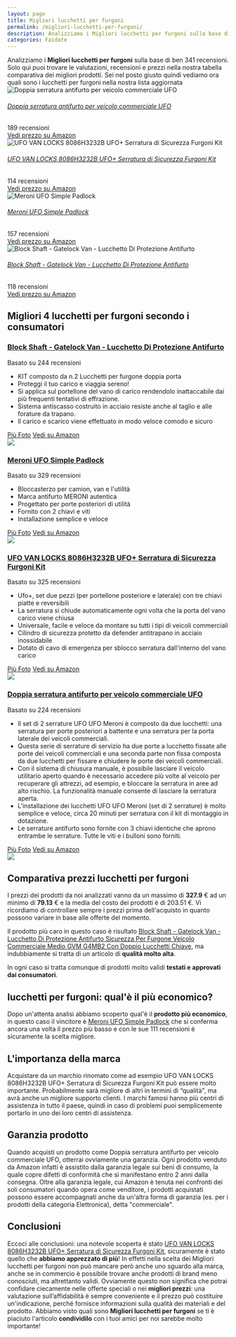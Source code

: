 ```yaml
---
layout: page
title: Migliori lucchetti per furgoni
permalink: /migliori-lucchetti-per-furgoni/
description: Analizziamo i Migliori lucchetti per furgoni sulla base di ben 341 recensioni. Se cerchi lucchetti per furgoni sei nel posto giusto quindi vediamo ora quali sono nella nostra lista aggiornata. Trova i tuoi prodotti preferiti grazie alle nostre ricerche di mercato.
categories: Faidate
---
```

<div class="init">Analizziamo i <b>Migliori lucchetti per furgoni</b> sulla base di ben 341 recensioni. Solo qui puoi trovare le valutazioni, recensioni e prezzi nella nostra tabella comparativa dei migliori prodotti. 
        Sei nel posto giusto quindi vediamo ora quali sono i lucchetti per furgoni nella nostra lista aggiornata</div> <div class="container mt-50 mb-50"> <div class="row d-flex justify-content-center "> <div class="col-md-10"> <div class="card card-body mt-3"> <div class="media align-items-center align-items-lg-start text-center text-lg-left flex-column flex-lg-row"> <div class="mr-2 mb-3 mb-lg-0"> <img class="card-image" src="https://m.media-amazon.com/images/I/411+XcDJD6L._AC_UL320_.jpg" alt="Doppia serratura antifurto per veicolo commerciale UFO"> </div> <div class="media-body"> <h6 class="media-title font-weight-semibold"> <a href="https://amzn.to/3GikwFX" data-abc="true">Doppia serratura antifurto per veicolo commerciale UFO</a> </h6> <p class="mb-3"> </p> </div> <div class="mt-3 mt-lg-0 ml-lg-3 text-center review-block"> <div> <i class="fa fa-star"></i> <i class="fa fa-star"></i> <i class="fa fa-star"></i> <i class="fa fa-star"></i> </div> <div class="text-muted">189 recensioni</div> <a href="https://amzn.to/3GikwFX" target='_blank' rel='noopener nofollow' class="btn btn-primary">Vedi prezzo su Amazon</a> </div> </div> </div> <div class="card card-body mt-3"> <div class="media align-items-center align-items-lg-start text-center text-lg-left flex-column flex-lg-row"> <div class="mr-2 mb-3 mb-lg-0"> <img class="card-image" src="https://m.media-amazon.com/images/I/31W-NTzTZDL._AC_UL320_.jpg" alt="UFO VAN LOCKS 8086H3232B UFO+ Serratura di Sicurezza Furgoni Kit"> </div> <div class="media-body"> <h6 class="media-title font-weight-semibold"> <a href="https://amzn.to/3MRPVS6" data-abc="true">UFO VAN LOCKS 8086H3232B UFO+ Serratura di Sicurezza Furgoni Kit</a> </h6> <p class="mb-3"> </p> </div> <div class="mt-3 mt-lg-0 ml-lg-3 text-center review-block"> <div> <i class="fa fa-star"></i> <i class="fa fa-star"></i> <i class="fa fa-star"></i> <i class="fa fa-star"></i> </div> <div class="text-muted">114 recensioni</div> <a href="https://amzn.to/3MRPVS6" target='_blank' rel='noopener nofollow' class="btn btn-primary">Vedi prezzo su Amazon</a> </div> </div> </div> <div class="card card-body mt-3"> <div class="media align-items-center align-items-lg-start text-center text-lg-left flex-column flex-lg-row"> <div class="mr-2 mb-3 mb-lg-0"> <img class="card-image" src="https://m.media-amazon.com/images/I/21eO6dQ1QXL._AC_UL320_.jpg" alt="Meroni UFO Simple Padlock"> </div> <div class="media-body"> <h6 class="media-title font-weight-semibold"> <a href="https://amzn.to/3GmHBr1" data-abc="true">Meroni UFO Simple Padlock</a> </h6> <p class="mb-3"> </p> </div> <div class="mt-3 mt-lg-0 ml-lg-3 text-center review-block"> <div> <i class="fa fa-star"></i> <i class="fa fa-star"></i> <i class="fa fa-star"></i> <i class="fa fa-star"></i> </div> <div class="text-muted">157 recensioni</div> <a href="https://amzn.to/3GmHBr1" target='_blank' rel='noopener nofollow' class="btn btn-primary">Vedi prezzo su Amazon</a> </div> </div> </div> <div class="card card-body mt-3"> <div class="media align-items-center align-items-lg-start text-center text-lg-left flex-column flex-lg-row"> <div class="mr-2 mb-3 mb-lg-0"> <img class="card-image" src="https://m.media-amazon.com/images/I/51DClc2D-4L._AC_UL320_.jpg" alt="Block Shaft - Gatelock Van - Lucchetto Di Protezione Antifurto"> </div> <div class="media-body"> <h6 class="media-title font-weight-semibold"> <a href="https://amzn.to/3MTPhU4" data-abc="true">Block Shaft - Gatelock Van - Lucchetto Di Protezione Antifurto</a> </h6> <p class="mb-3"> </p> </div> <div class="mt-3 mt-lg-0 ml-lg-3 text-center review-block"> <div> <i class="fa fa-star"></i> <i class="fa fa-star"></i> <i class="fa fa-star"></i> <i class="fa fa-star"></i> </div> <div class="text-muted">118 recensioni</div> <a href="https://amzn.to/3MTPhU4" target='_blank' rel='noopener nofollow' class="btn btn-primary">Vedi prezzo su Amazon</a> </div> </div> </div> </div> </div> </div>  <div class="container py-4 my-4 mx-auto d-flex flex-column"> <h2>Migliori 4 lucchetti per furgoni secondo i consumatori</h2> <div class="row d-flex justify-content-center"> <div class="col-md-10"> <div class="card card-body mt-3"> <div class="header"> <div class="row r1"> <div class="col-md-9 abc"> <h3><a href="https://amzn.to/3MTPhU4" target='_blank' rel='noopener nofollow'>Block Shaft - Gatelock Van - Lucchetto Di Protezione Antifurto</a></h3> </div> <div class="col-md-3 text-right pqr"><i class="fa fa-star"></i><i class="fa fa-star"></i><i class="fa fa-star"></i><i class="fa fa-star"></i><i class="fa fa-star"></i></div> <p class="text-right para">Basato su 244 recensioni</p> </div> </div> <div class="container-body mt-4"> <div class="row r3"> <div class="col-md-5 p-0 klo"> <div class="row"> <div class="col ul-feature"> <ul class='a-unordered-list a-vertical a-spacing-mini'> <li><span class='a-list-item'> KIT composto da n.2 Lucchetti per furgone doppia porta </span></li> <li><span class='a-list-item'> Proteggi il tuo carico e viaggia sereno! </span></li> <li><span class='a-list-item'> Si applica sul portellone del vano di carico rendendolo inattaccabile dai più frequenti tentativi di effrazione. </span></li> <li><span class='a-list-item'> Sistema antiscasso costruito in acciaio resiste anche al taglio e alle forature da trapano. </span></li> <li><span class='a-list-item'> Il carico e scarico viene effettuato in modo veloce comodo e sicuro </span></li> </ul> </div> </div> <div class="row"> <div class="col text-center"> <a href="https://amzn.to/3MTPhU4" target='_blank' rel='noopener nofollow' class="btn btn-secondary btn-piu-foto">Più Foto</a> <a href="https://amzn.to/3MTPhU4" target='_blank' rel='noopener nofollow' class="btn btn-primary btn-vedi-su-amazon">Vedi su Amazon</a> </div> </div> </div> <div class="col-md-7 img-detail"> <img src="https://m.media-amazon.com/images/I/51DClc2D-4L._AC_UL320_.jpg"> </div> </div> </div> </div> </div> </div> <div class="row d-flex justify-content-center"> <div class="col-md-10"> <div class="card card-body mt-3"> <div class="header"> <div class="row r1"> <div class="col-md-9 abc"> <h3><a href="https://amzn.to/3GmHBr1" target='_blank' rel='noopener nofollow'>Meroni UFO Simple Padlock</a></h3> </div> <div class="col-md-3 text-right pqr"><i class="fa fa-star"></i><i class="fa fa-star"></i><i class="fa fa-star"></i><i class="fa fa-star"></i><i class="fa fa-star"></i></div> <p class="text-right para">Basato su 329 recensioni</p> </div> </div> <div class="container-body mt-4"> <div class="row r3"> <div class="col-md-5 p-0 klo"> <div class="row"> <div class="col ul-feature"> <ul class='a-unordered-list a-vertical a-spacing-mini'> <li><span class='a-list-item'> Bloccasterzo per camion, van e l'utilità </span></li> <li><span class='a-list-item'> Marca antifurto MERONI autentica </span></li> <li><span class='a-list-item'> Progettato per porte posteriori di utilità </span></li> <li><span class='a-list-item'> Fornito con 2 chiavi e viti </span></li> <li><span class='a-list-item'> Installazione semplice e veloce </span></li> </ul> </div> </div> <div class="row"> <div class="col text-center"> <a href="https://amzn.to/3GmHBr1" target='_blank' rel='noopener nofollow' class="btn btn-secondary btn-piu-foto">Più Foto</a> <a href="https://amzn.to/3GmHBr1" target='_blank' rel='noopener nofollow' class="btn btn-primary btn-vedi-su-amazon">Vedi su Amazon</a> </div> </div> </div> <div class="col-md-7 img-detail"> <img src="https://m.media-amazon.com/images/I/21eO6dQ1QXL._AC_UL320_.jpg"> </div> </div> </div> </div> </div> </div> <div class="row d-flex justify-content-center"> <div class="col-md-10"> <div class="card card-body mt-3"> <div class="header"> <div class="row r1"> <div class="col-md-9 abc"> <h3><a href="https://amzn.to/3MRPVS6" target='_blank' rel='noopener nofollow'>UFO VAN LOCKS 8086H3232B UFO+ Serratura di Sicurezza Furgoni Kit</a></h3> </div> <div class="col-md-3 text-right pqr"><i class="fa fa-star"></i><i class="fa fa-star"></i><i class="fa fa-star"></i><i class="fa fa-star"></i><i class="fa fa-star"></i></div> <p class="text-right para">Basato su 325 recensioni</p> </div> </div> <div class="container-body mt-4"> <div class="row r3"> <div class="col-md-5 p-0 klo"> <div class="row"> <div class="col ul-feature"> <ul class='a-unordered-list a-vertical a-spacing-mini'> <li><span class='a-list-item'> Ufo+, set due pezzi (per portellone posteriore e laterale) con tre chiavi piatte e reversibili </span></li> <li><span class='a-list-item'> La serratura si chiude automaticamente ogni volta che la porta del vano carico viene chiusa </span></li> <li><span class='a-list-item'> Universale, facile e veloce da montare su tutti i tipi di veicoli commerciali </span></li> <li><span class='a-list-item'> Cilindro di sicurezza protetto da defender antitrapano in acciaio inossidabile </span></li> <li><span class='a-list-item'> Dotato di cavo di emergenza per sblocco serratura dall'interno del vano carico </span></li> </ul> </div> </div> <div class="row"> <div class="col text-center"> <a href="https://amzn.to/3MRPVS6" target='_blank' rel='noopener nofollow' class="btn btn-secondary btn-piu-foto">Più Foto</a> <a href="https://amzn.to/3MRPVS6" target='_blank' rel='noopener nofollow' class="btn btn-primary btn-vedi-su-amazon">Vedi su Amazon</a> </div> </div> </div> <div class="col-md-7 img-detail"> <img src="https://m.media-amazon.com/images/I/31W-NTzTZDL._AC_UL320_.jpg"> </div> </div> </div> </div> </div> </div> <div class="row d-flex justify-content-center"> <div class="col-md-10"> <div class="card card-body mt-3"> <div class="header"> <div class="row r1"> <div class="col-md-9 abc"> <h3><a href="https://amzn.to/3GikwFX" target='_blank' rel='noopener nofollow'>Doppia serratura antifurto per veicolo commerciale UFO</a></h3> </div> <div class="col-md-3 text-right pqr"><i class="fa fa-star"></i><i class="fa fa-star"></i><i class="fa fa-star"></i><i class="fa fa-star"></i><i class="fa fa-star"></i></div> <p class="text-right para">Basato su 224 recensioni</p> </div> </div> <div class="container-body mt-4"> <div class="row r3"> <div class="col-md-5 p-0 klo"> <div class="row"> <div class="col ul-feature"> <ul class='a-unordered-list a-vertical a-spacing-mini'> <li><span class='a-list-item'> Il set di 2 serrature UFO UFO Meroni è composto da due lucchetti: una serratura per porte posteriori a battente e una serratura per la porta laterale dei veicoli commerciali. </span></li> <li><span class='a-list-item'> Questa serie di serrature di servizio ha due porte a lucchetto fissate alle porte dei veicoli commerciali e una seconda parte non fissa composta da due lucchetti per fissare e chiudere le porte dei veicoli commerciali. </span></li> <li><span class='a-list-item'> Con il sistema di chiusura manuale, è possibile lasciare il veicolo utilitario aperto quando è necessario accedere più volte al veicolo per recuperare gli attrezzi, ad esempio, e bloccare la serratura in aree ad alto rischio. La funzionalità manuale consente di lasciare la serratura aperta. </span></li> <li><span class='a-list-item'> L'installazione dei lucchetti UFO UFO Meroni (set di 2 serrature) è molto semplice e veloce, circa 20 minuti per serratura con il kit di montaggio in dotazione. </span></li> <li><span class='a-list-item'> Le serrature antifurto sono fornite con 3 chiavi identiche che aprono entrambe le serrature. Tutte le viti e i bulloni sono forniti. </span></li> </ul> </div> </div> <div class="row"> <div class="col text-center"> <a href="https://amzn.to/3GikwFX" target='_blank' rel='noopener nofollow' class="btn btn-secondary btn-piu-foto">Più Foto</a> <a href="https://amzn.to/3GikwFX" target='_blank' rel='noopener nofollow' class="btn btn-primary btn-vedi-su-amazon">Vedi su Amazon</a> </div> </div> </div> <div class="col-md-7 img-detail"> <img src="https://m.media-amazon.com/images/I/411+XcDJD6L._AC_UL320_.jpg"> </div> </div> </div> </div> </div> </div> </div> <div class="price-table">
                <h2>Comparativa prezzi lucchetti per furgoni</h2>
                <div><p>I prezzi dei prodotti da noi analizzati vanno da un massimo di <b>327.9</b> € ad un minimo di <b>79.13</b> € e la media del costo dei prodotti è di 203.51 €. Vi ricordiamo di controllare sempre i prezzi prima dell'acquisto in quanto possono variare in base alle offerte del momento.</p>
                <p>Il prodotto più caro in questo caso è risultato <a href="https://amzn.to/3MTPhU4" target="_blank" rel="noopener nofollow">Block Shaft - Gatelock Van - Lucchetto Di Protezione Antifurto Sicurezza Per Furgone Veicolo Commerciale Medio GVM G4MB2 Con Doppio Lucchetti Chiave</a>, ma indubbiamente si tratta di un articolo di <b>qualità molto alta</b>.</p>
                <p>In ogni caso si tratta comunque di prodotti molto validi <b>testati e approvati dai consumatori</b>.</p></div>
            </div><div class="price-table-low"><h2>lucchetti per furgoni: qual'è il più economico?</h2><div><p>Dopo un'attenta analisi abbiamo scoperto qual'è il <b>prodotto più economico</b>, in questo caso il vincitore è <a href="https://amzn.to/3GmHBr1" target="_blank" rel="noopener nofollow">Meroni UFO Simple Padlock</a> che si conferma ancora una volta il prezzo più basso e con le sue 111 recensioni è sicuramente la scelta migliore. </p></div></div><h2>L'importanza della marca</h2>
<div>Acquistare da un marchio rinomato come ad esempio UFO VAN LOCKS 8086H3232B UFO+ Serratura di Sicurezza Furgoni Kit può essere molto importante. 
    Probabilmente sarà migliore di altri in termini di “qualità", ma avrà anche un migliore supporto clienti. 
    I marchi famosi hanno più centri di assistenza in tutto il paese, quindi in caso 
    di problemi puoi semplicemente portarlo in uno dei loro centri di assistenza.
</div>
<h2>Garanzia prodotto</h2>
<div>Quando acquisti un prodotto come Doppia serratura antifurto per veicolo commerciale UFO, otterrai ovviamente una garanzia. 
Ogni prodotto venduto da Amazon infatti è assistito dalla garanzia legale sui beni di consumo, 
la quale copre difetti di conformità che si manifestano entro 2 anni dalla consegna.
Oltre alla garanzia legale, cui Amazon è tenuta nei confronti dei soli consumatori quando opera come venditore, 
i prodotti acquistati possono essere accompagnati anche da un'altra forma di garanzia 
(es. per i prodotti della categoria Elettronica), detta "commerciale".
</div><h2>Conclusioni</h2><div>
        Eccoci alle conclusioni: una notevole scoperta è stato <a href="https://amzn.to/3MRPVS6" target="_blank" rel="noopener nofollow">UFO VAN LOCKS 8086H3232B UFO+ Serratura di Sicurezza Furgoni Kit</a>, sicuramente è stato quello che <b>abbiamo apprezzato di più</b>!      
        In effetti nella scelta dei Migliori lucchetti per furgoni non può mancare però anche uno sguardo alla marca, anche se in commercio è possibile trovare anche prodotti di brand meno conosciuti, ma altrettanto validi.
        Ovviamente questo non significa che potrai confidare ciecamente nelle offerte speciali o nei <b>migliori prezzi</b>: una valutazione sull’affidabilità è sempre conveniente e il prezzo può costituire un'indicazione, perché fornisce informazioni sulla qualità dei materiali e del prodotto.
        Abbiamo visto quali sono <b>Migliori lucchetti per furgoni</b> se ti è piaciuto l'articolo <b>condividilo</b> con i tuoi amici per noi sarebbe molto importante!
      </div>